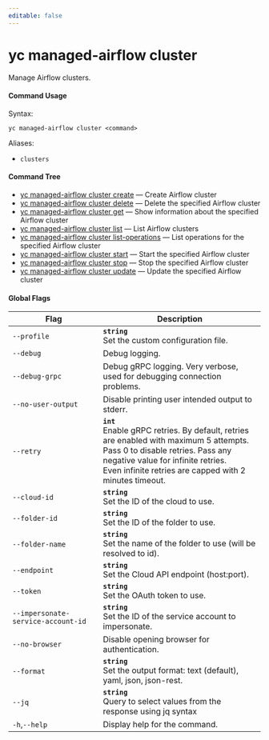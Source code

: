 ```yaml
---
editable: false
---
```


# yc managed-airflow cluster

Manage Airflow clusters.

#### Command Usage

Syntax: 

`yc managed-airflow cluster <command>`

Aliases: 

- `clusters`

#### Command Tree

- [yc managed-airflow cluster create](create.md) — Create Airflow cluster
- [yc managed-airflow cluster delete](delete.md) — Delete the specified Airflow cluster
- [yc managed-airflow cluster get](get.md) — Show information about the specified Airflow cluster
- [yc managed-airflow cluster list](list.md) — List Airflow clusters
- [yc managed-airflow cluster list-operations](list-operations.md) — List operations for the specified Airflow cluster
- [yc managed-airflow cluster start](start.md) — Start the specified Airflow cluster
- [yc managed-airflow cluster stop](stop.md) — Stop the specified Airflow cluster
- [yc managed-airflow cluster update](update.md) — Update the specified Airflow cluster

#### Global Flags

| Flag | Description |
|----|----|
|`--profile`|<b>`string`</b><br/>Set the custom configuration file.|
|`--debug`|Debug logging.|
|`--debug-grpc`|Debug gRPC logging. Very verbose, used for debugging connection problems.|
|`--no-user-output`|Disable printing user intended output to stderr.|
|`--retry`|<b>`int`</b><br/>Enable gRPC retries. By default, retries are enabled with maximum 5 attempts.<br/>Pass 0 to disable retries. Pass any negative value for infinite retries.<br/>Even infinite retries are capped with 2 minutes timeout.|
|`--cloud-id`|<b>`string`</b><br/>Set the ID of the cloud to use.|
|`--folder-id`|<b>`string`</b><br/>Set the ID of the folder to use.|
|`--folder-name`|<b>`string`</b><br/>Set the name of the folder to use (will be resolved to id).|
|`--endpoint`|<b>`string`</b><br/>Set the Cloud API endpoint (host:port).|
|`--token`|<b>`string`</b><br/>Set the OAuth token to use.|
|`--impersonate-service-account-id`|<b>`string`</b><br/>Set the ID of the service account to impersonate.|
|`--no-browser`|Disable opening browser for authentication.|
|`--format`|<b>`string`</b><br/>Set the output format: text (default), yaml, json, json-rest.|
|`--jq`|<b>`string`</b><br/>Query to select values from the response using jq syntax|
|`-h`,`--help`|Display help for the command.|
